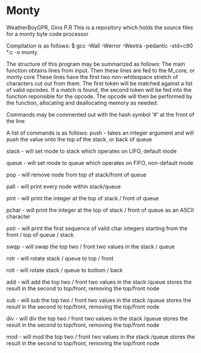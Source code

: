 # Monty
WeatherBoyGPR, Gino P.R
This is a repository which holds the source files for a monty byte code processor

Compilation is as follows:
$ gcc -Wall -Werror -Wextra -pedantic -std=c90 *.c -o monty

The structure of this program may be summarized as follows:
The main function obtains lines from input.
Then these lines are fed to the M_core, or monty core
These lines have the first two non-whitespace stretch of characters cut out from them.
The first token will be matched against a list of valid opcodes.
If a match is found, the second token will be fed into the function reponsible for the opcode.
The opcode will then be performed by the function, allocating and deallocating memory as needed.

Commands may be commented out with the hash symbol '#' at the front of the line

A list of commands is as follows:
push -
takes an integer argument and will push the value onto the top of the stack, or back of queue

stack -
will set mode to stack which operates on LIFO, default mode

queue -
will set mode to queue which operates on FIFO, non-default mode

pop -
will remove node from top of stack/front of queue

pall -
will print every node within stack/queue

pint -
will print the integer at the top of stack / front of queue

pchar -
will print the integer at the top of stack / front of queue as an ASCII character

pstr -
will print the first sequence of valid char integers starting from the front / top of queue / stack

swqp -
will swap the top two / front two values in the stack / queue

rotr -
will rotate stack / queue to top / front

rotl -
will rotate stack / queue to bottom / back

add -
will add the top two / front two values in the stack /queue
stores the result in the second to top/front, removing the top/front node

sub -
will sub the top two / front two values in the stack /queue
stores the result in the second to top/front, removing the top/front node

div -
will div the top two / front two values in the stack /queue
stores the result in the second to top/front, removing the top/front node

mod -
will mod the top two / front two values in the stack /queue
stores the result in the second to top/front, removing the top/front node
